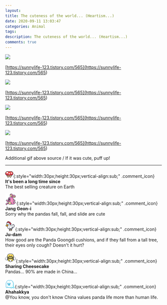 ```yaml
---
layout: 
title: The cuteness of the world... (Heartism...)
date: 2020-09-11 13:03:47
categories: Animal
tags: 
description: The cuteness of the world... (Heartism...)
comments: true
---
```


![](https://blog.kakaocdn.net/dn/eKdOJ5/btqH2dY3I4B/qKB9TWABknqWnlRkXXaGeK/img.gif)

[https://sunnylife-123.tistory.com/565](<https://sunnylife-123.tistory.com/565>)

![](https://blog.kakaocdn.net/dn/UmAIL/btqIaraBT8t/aoWieR0k6kQEKfRH0k0xik/img.gif)

[https://sunnylife-123.tistory.com/565](<https://sunnylife-123.tistory.com/565>)

![](https://blog.kakaocdn.net/dn/tkCdn/btqH50q00D5/qMapvee7gvKVMJvR3vygxk/img.gif)

[https://sunnylife-123.tistory.com/565](<https://sunnylife-123.tistory.com/565>)

![](https://blog.kakaocdn.net/dn/bzJgC0/btqIdr9f1Pe/u1DqDcySCGepoy7EU1KrD0/img.gif)

[https://sunnylife-123.tistory.com/565](<https://sunnylife-123.tistory.com/565>)

Additional gif above source / If it was cute, puff up!

* * *

![comment](/assets/character/mushroom.png){:style="width:30px;height:30px;vertical-align:sub;" .comment_icon} **It's been a long time since**  
The best selling creature on Earth   
  
![comment](/assets/character/bunny.png){:style="width:30px;height:30px;vertical-align:sub;" .comment_icon} **Jang Geon-i**  
Sorry why the pandas fall, fall, and slide are cute   
  
![comment](/assets/character/chicken.png){:style="width:30px;height:30px;vertical-align:sub;" .comment_icon} **Ju-dam**  
How good are the Panda Goongdi cushions, and if they fall from a tall tree, their eyes only cough? Doesn't it hurt?  
  
![comment](/assets/character/bee.png){:style="width:30px;height:30px;vertical-align:sub;" .comment_icon} **Sharing Cheesecake**  
Pandas... 90% are made in China...   
  
![comment](/assets/character/ghost.png){:style="width:30px;height:30px;vertical-align:sub;" .comment_icon} **Ahahakkya**  
@You know, you don't know China values ​​panda life more than human life.  
  

